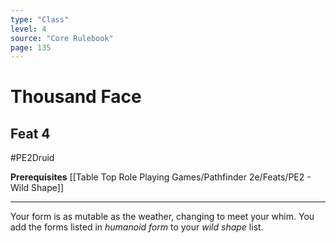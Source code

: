 ```yaml
---
type: "Class"
level: 4
source: "Core Rulebook"
page: 135
---
```

# Thousand Face
## Feat 4
#PE2Druid

**Prerequisites** [[Table Top Role Playing Games/Pathfinder 2e/Feats/PE2 - Wild Shape]]

---
Your form is as mutable as the weather, changing to meet your whim. You add the forms listed in *humanoid form* to your *wild shape* list.